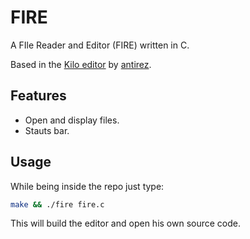 # FIRE

A FIle Reader and Editor (FIRE) written in C.

Based in the [Kilo editor](https://github.com/antirez/kilo) by
[antirez](http://antirez.com/latest/0).


## Features 
  - Open and display files.
  - Stauts bar.

## Usage

While being inside the repo just type: 

```bash 
make && ./fire fire.c
```

This will build the editor and open his own source code.
